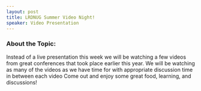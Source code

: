 ```yaml
---
layout: post
title: LRDNUG Summer Video Night!
speaker: Video Presentation
---
```


### About the Topic: 
Instead of a live presentation this week we will be watching a few videos from great conferences that took place earlier this year. We will be watching as many of the videos as we have time for with appropriate discussion time in between each video Come out and enjoy some great food, learning, and discussions!
